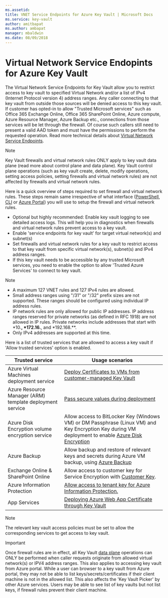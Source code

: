 ```yaml
---
ms.assetid: 
title: VNET Service Endpoints for Azure Key Vault | Microsoft Docs
ms.service: key-vault
author: amitbapat
ms.author: ambapat
manager: mbaldwin
ms.date: 08/09/2018
---
```

# Virtual Network Service Endopints for Azure Key Vault

The Virtual Network Service Endpoints for Key Vault allow you to restrict access to key vault to specified Virtual Network and/or a list of IPv4 (Internet Protocol version 4) address ranges. Any caller connecting to that key vault from outside those sources will be denied access to this key vault. If customer has opted-in to allow "Trusted Microsoft services" such as Office 365 Exchange Online, Office 365 SharePoint Online, Azure compute, Azure Resource Manager, Azure Backup etc., connections from those services will be let through the firewall. Of course such callers still need to present a valid AAD token and must have the permissions to perform the requested operation. Read more technical details about [Virtual Network Service Endpoints](../virtual-network/virtual-network-service-endpoints-overview).

> [!NOTE]
> Key Vault firewalls and virtual network rules ONLY apply to key vault data plane (read more about control plane and data plane). Key Vault control plane operations (such as key vault create, delete, modify operations, setting access policies, setting firewalls and virtual network rules) are not affected by firewalls and virtual network rules.


Here is a quick overview of steps required to set firewall and virtual network rules. These steps remain same irrespective of what interface ([PowerShell](), [CLI]() or [Azure Portal]()) you will use to setup the firewall and virtual network rules.
* Optional but highly recommended: Enable key vault logging to see detailed access logs. This will help you in diagnostics when firewalls and virtual network rules prevent access to a key vault.
* Enable 'service endpoints for key vault' for target virtual network(s) and subnet(s)
* Set firewalls and virtual network rules for a key vault to restrict access to that key vault from specific virtual network(s), subnet(s) and IPv4 address ranges.
* If this key vault needs to be accessible by any trusted Microsoft services, you need to enable the option to allow 'Trusted Azure Services' to connect to key vault.


> [!NOTE]
> * A maximum 127 VNET rules and 127 IPv4 rules are allowed. 
> * Small address ranges using "/31" or "/32" prefix sizes are not supported. These ranges should be configured using individual IP address rules.
> * IP network rules are only allowed for public IP addresses. IP address ranges reserved for private networks (as defined in RFC 1918) are not allowed in IP rules. Private networks include addresses that start with *10.**, *172.16.**, and *192.168.**. 
> * Only IPv4 addresses are supported at this time.

Here is a list of trusted services that are allowed to access a key vault if 'Allow trusted services' option is enabled.

|Trusted service|Usage scenarios|
| --- | --- |
|Azure Virtual Machines deployment service|[Deploy Certificates to VMs from customer-managed Key Vault](https://blogs.technet.microsoft.com/kv/2016/09/14/updated-deploy-certificates-to-vms-from-customer-managed-key-vault/)|
|Azure Resource Manager (ARM) template deployment service|[Pass secure values during deployment](../azure-resource-manager/resource-manager-keyvault-parameter)|
|Azure Disk Encryption volume encryption service|Allow access to BitLocker Key (Windows VM) or DM Passphrase (Linux VM) and Key Encryption Key during VM deployment to enable [Azure Disk Encryption](../security/azure-security-disk-encryption)|
|Azure Backup|Allow backup and restore of relevant keys and secrets during Azure VM backup, using [Azure Backup](../backup/backup-introduction-to-azure-backup)|
|Exchange Online & SharePoint Online|Allow access to customer key for Service Encryption with [Customer Key](https://support.office.com/en-us/article/Controlling-your-data-in-Office-365-using-Customer-Key-f2cd475a-e592-46cf-80a3-1bfb0fa17697).|
|Azure Information Protection|[Allow access to tenant key for Azure Information Protection.](../information-protection/what-is-information-protection)|
|App Services|[Deploying Azure Web App Certificate through Key Vault](https://blogs.msdn.microsoft.com/appserviceteam/2016/05/24/deploying-azure-web-app-certificate-through-key-vault/)|


> [!NOTE]
> The relevant key vault access policies must be set to allow the corresponding services to get access to key vault.

> [!IMPORTANT]
> Once firewall rules are in effect, all Key Vault [data plane](../key-vault/key-vault-secure-your-key-vault#data-plane-access-control) operations can ONLY be performed when caller  requests originate from allowed virtual network(s) or IPV4 address ranges. This also applies to accessing key vault from Azure portal. While a user can browser to a key vault from Azure portal, they may not be able to list keys/secrets/certificates if their client machine is not in the allowed list. This also affects the 'Key Vault Picker' by other Azure services. Users may be able to see list of key vaults but not list keys, if firewall rules prevent their client machine.
